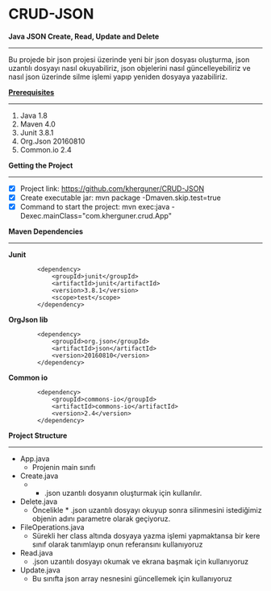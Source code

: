 # CRUD-JSON


<b>Java JSON Create, Read, Update and Delete</b>
***
Bu projede bir json projesi üzerinde yeni bir json dosyası oluşturma, json uzantılı dosyayı nasıl okuyabiliriz, json objelerini nasıl güncelleyebiliriz ve nasıl json üzerinde silme işlemi yapıp yeniden dosyaya yazabiliriz.

<b><u>Prerequisites</u></b>
***
1. Java 1.8
2. Maven 4.0
3. Junit 3.8.1
4. Org.Json 20160810
5. Common.io 2.4

<b> Getting the Project </b>
***
- [x] Project link: https://github.com/kherguner/CRUD-JSON
- [x] Create executable jar: mvn package -Dmaven.skip.test=true
- [x] Command to start the project: mvn exec:java -Dexec.mainClass="com.kherguner.crud.App"

<b>Maven Dependencies</b>
***
<b>Junit</b>
```
		<dependency>
			<groupId>junit</groupId>
			<artifactId>junit</artifactId>
			<version>3.8.1</version>
			<scope>test</scope>
		</dependency>
```
<b>OrgJson lib</b>
```
		<dependency>
			<groupId>org.json</groupId>
			<artifactId>json</artifactId>
			<version>20160810</version>
		</dependency>
```
<b>Common io </b>
```
		<dependency>
			<groupId>commons-io</groupId>
			<artifactId>commons-io</artifactId>
			<version>2.4</version>
		</dependency>
```
<b>Project Structure</b>
***
* App.java
  - Projenin main sınıfı 
* Create.java
  - * .json uzantılı dosyanın oluşturmak için kullanılır.
* Delete.java
  - Öncelikle * .json uzantılı dosyayı okuyup sonra silinmesini istediğimiz objenin adını parametre olarak geçiyoruz.
* FileOperations.java
  - Sürekli her class altında dosyaya yazma işlemi yapmaktansa bir kere sınıf olarak tanımlayıp onun referansını kullanıyoruz
* Read.java
  - .json uzantılı dosyayı okumak ve ekrana başmak için kullanıyoruz
* Update.java
  - Bu sınıfta json array nesnesini güncellemek için kullanıyoruz
